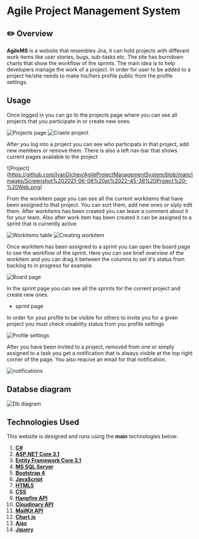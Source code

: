 # Agile Project Management System 

## :pencil2: Overview

**AgileMS** is a website that resembles Jira, it can hold projects with differant work items like user stories, bugs, sub-tasks etc. The site has burndown charts that show the workflow of the sprints. The main idea is to help developers manage the work of a project. In order for user to be added to a project he/she needs to make his/hers profile public from the profile settings.

## Usage
Once logged in you can go to the projects page where you can see all projects that you participate in or create new ones.

![Projects page](https://github.com/IvanDichev/AgileProjectManagementSystem/blob/main/images/Screenshot%202021-06-08%20at%2022-45-19%20List%20all%20projects%20-%20Web.png)
![Craete project](https://github.com/IvanDichev/AgileProjectManagementSystem/blob/main/images/Screenshot%202021-06-08%20at%2022-45-28%20List%20all%20projects%20-%20Web.png)

After you log into a project you can see who participats in that project, add new members or remove them. There is also a left nav-bar that shows current pages available to the project

![Project] (https://github.com/IvanDichev/AgileProjectManagementSystem/blob/main/images/Screenshot%202021-06-08%20at%2022-45-38%20Project%20-%20Web.png)

From the workitem page you can see all the current workitems that have been assigned to that project. You can sort them, add new ones or siply edit them. After workitems has been created you can leave a comment about it for your team. Also after work item has been created it can be assigned to a sprint that is currently active.

![Workitems table](https://github.com/IvanDichev/AgileProjectManagementSystem/blob/main/images/Screenshot%202021-06-08%20at%2022-47-27%20Wrok%20items%20overview%20-%20Web.png)
![Creating workitem](https://github.com/IvanDichev/AgileProjectManagementSystem/blob/main/images/Screenshot%202021-06-08%20at%2022-47-38%20Create%20-%20Web.png)

Once workitem has been assigned to a sprint you can open the board page to see the workflow of the sprint. Here you can see brief overview of the workitem and you can drag it between the columns to set it's status from backlog to in progress for example.

 ![Board page](https://github.com/IvanDichev/AgileProjectManagementSystem/blob/main/images/Screenshot%202021-06-08%20at%2022-52-35%20Board%20-%20Web.png)

In the sprint page you can see all the sprints for the current project and create new ones.

- sprint page

In order for your profile to be visible for others to invite you for a given project you must check visability status from you profile settings 

![Profile settings](https://github.com/IvanDichev/AgileProjectManagementSystem/blob/main/images/Screenshot%202021-06-09%20at%2012-45-21%20Profile%20-%20Web.png)

After you have been invited to a project, removed from one or simply assigned to a task you get a notification that is always visible at the top right corner of the page. You also reacive an email for that notification.

![notifications](https://github.com/IvanDichev/AgileProjectManagementSystem/blob/main/images/Screenshot%202021-06-08%20at%2022-34-17%20Home%20Page%20-%20Web.png)

## Databse diagram

![Db diagram](https://github.com/IvanDichev/AgileProjectManagementSystem/blob/main/images/AgileMSDbDiagram.png)


## **Technologies Used**

This website is designed and runs using the **main** technologies below:

   1) **[C#](https://en.wikipedia.org/wiki/C_Sharp_(programming_language))**
   2) **[ASP.NET Core 3.1](https://en.wikipedia.org/wiki/ASP.NET_Core)**
   3) **[Entity Framework Core 3.1](https://en.wikipedia.org/wiki/Entity_Framework?wprov=srpw1_0)**
   4) **[MS SQL Server](https://en.wikipedia.org/wiki/Microsoft_SQL_Server)**
   5) **[Bootstrap 4](https://getbootstrap.com/docs/4.0/getting-started/introduction/)**
   6) **[JavaScript](https://en.wikipedia.org/wiki/JavaScript)**
   7) **[HTML5](https://en.wikipedia.org/wiki/HTML)**
   8) **[CSS](https://www.w3schools.com/css/css_intro.asp)**
   9) **[Hangfire API](https://api.hangfire.io/html/R_Project_Hangfire_Api.htm)**
   10) **[Cloudinary API](https://cloudinary.com/documentation/image_upload_api_reference)**
   11) **[MailKit API](https://github.com/jstedfast/MailKit)**
   10) **[Chart.js](https://www.chartjs.org/samples/latest/)**
   10) **[Ajax](https://en.wikipedia.org/wiki/Ajax_(programming))**
   10) **[Jquery](https://jquery.com/)**
